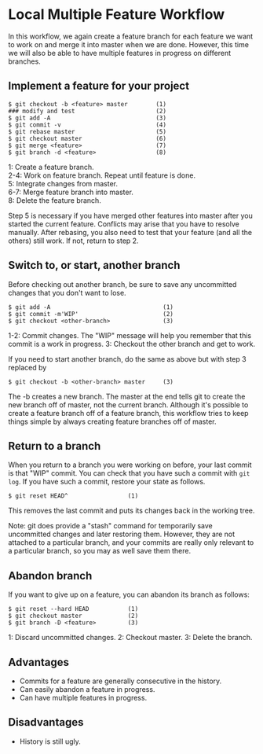 Local Multiple Feature Workflow
===============================

In this workflow, we again create a feature branch for each feature we want to
work on and merge it into master when we are done. However, this time we will
also be able to have multiple features in progress on different branches.


Implement a feature for your project
------------------------------------

    $ git checkout -b <feature> master        (1)
    ### modify and test                       (2)
    $ git add -A                              (3)
    $ git commit -v                           (4)
    $ git rebase master                       (5)
    $ git checkout master                     (6)
    $ git merge <feature>                     (7)
    $ git branch -d <feature>                 (8)

1: Create a feature branch.  
2-4: Work on feature branch. Repeat until feature is done.  
5: Integrate changes from master.  
6-7: Merge feature branch into master.  
8: Delete the feature branch.

Step 5 is necessary if you have merged other features into master after you
started the current feature.  Conflicts may arise that you have to resolve
manually. After rebasing, you also need to test that your feature (and all the
others) still work. If not, return to step 2.


Switch to, or start, another branch
-----------------------------------

Before checking out another branch, be sure to save any uncommitted changes
that you don't want to lose.

    $ git add -A                                (1)
    $ git commit -m'WIP'                        (2)
    $ git checkout <other-branch>               (3)

1-2: Commit changes. The "WIP" message will help you remember that this commit
  is a work in progress.
3: Checkout the other branch and get to work.

If you need to start another branch, do the same as above but with step 3
replaced by

    $ git checkout -b <other-branch> master     (3)

The -b creates a new branch. The master at the end tells git to create the new
branch off of master, not the current branch. Although it's possible to create
a feature branch off of a feature branch, this workflow tries to keep things
simple by always creating feature branches off of master.


Return to a branch
------------------

When you return to a branch you were working on before, your last commit is
that "WIP" commit. You can check that you have such a commit with `git log`.
If you have such a commit, restore your state as follows.

    $ git reset HEAD^                 (1)

This removes the last commit and puts its changes back in the working tree.

Note: git does provide a "stash" command for temporarily save uncommitted
changes and later restoring them. However, they are not attached to a
particular branch, and your commits are really only relevant to a particular
branch, so you may as well save them there.


Abandon branch
--------------

If you want to give up on a feature, you can abandon its branch as follows:

    $ git reset --hard HEAD           (1)
    $ git checkout master             (2)
    $ git branch -D <feature>         (3)

1: Discard uncommitted changes.
2: Checkout master.
3: Delete the branch.


Advantages
----------

- Commits for a feature are generally consecutive in the history.
- Can easily abandon a feature in progress.
- Can have multiple features in progress.


Disadvantages
-------------

- History is still ugly.
